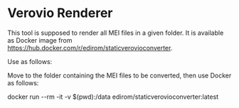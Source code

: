 # Verovio Renderer

This tool is supposed to render all MEI files in a given folder. It is available
as Docker image from https://hub.docker.com/r/edirom/staticverovioconverter.

Use as follows:

Move to the folder containing the MEI files to be converted, then use Docker as
follows:

docker run --rm -it -v $(pwd):/data edirom/staticverovioconverter:latest

